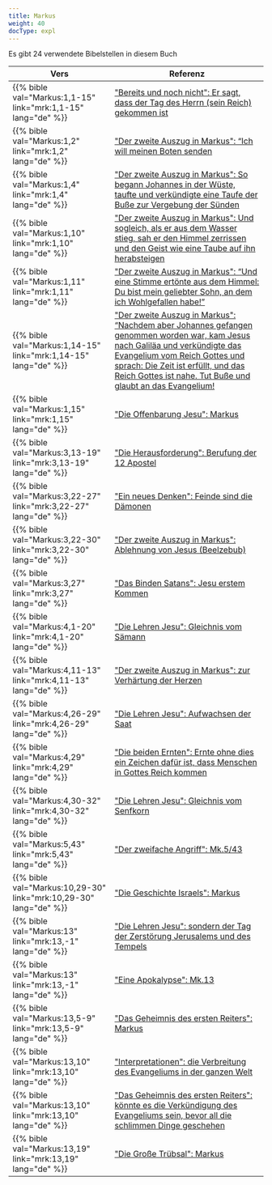 ```yaml
---
title: Markus
weight: 40
docType: expl
---
```


Es gibt 24 verwendete Bibelstellen in diesem Buch

| Vers | Referenz |
|-------|-----------|
| {{% bible val="Markus:1,1-15" link="mrk:1,1-15" lang="de" %}} | ["Bereits und noch nicht": Er sagt, dass der Tag des Herrn (sein Reich) gekommen ist](/expl/../expl/background/israel/jesus-and-the-covenant#5788) |
| {{% bible val="Markus:1,2" link="mrk:1,2" lang="de" %}} | ["Der zweite Auszug in Markus": “Ich will meinen Boten senden](/expl/../expl/background/israel/the-second-exodus#f526) |
| {{% bible val="Markus:1,4" link="mrk:1,4" lang="de" %}} | ["Der zweite Auszug in Markus": So begann Johannes in der Wüste, taufte und verkündigte eine Taufe der Buße zur Vergebung der Sünden](/expl/../expl/background/israel/the-second-exodus#f526) |
| {{% bible val="Markus:1,10" link="mrk:1,10" lang="de" %}} | ["Der zweite Auszug in Markus": Und sogleich, als er aus dem Wasser stieg, sah er den Himmel zerrissen und den Geist wie eine Taube auf ihn herabsteigen](/expl/../expl/background/israel/the-second-exodus#f526) |
| {{% bible val="Markus:1,11" link="mrk:1,11" lang="de" %}} | ["Der zweite Auszug in Markus": “Und eine Stimme ertönte aus dem Himmel: Du bist mein geliebter Sohn, an dem ich Wohlgefallen habe!”](/expl/../expl/background/israel/the-second-exodus#f526) |
| {{% bible val="Markus:1,14-15" link="mrk:1,14-15" lang="de" %}} | ["Der zweite Auszug in Markus": “Nachdem aber Johannes gefangen genommen worden war, kam Jesus nach Galiläa und verkündigte das Evangelium vom Reich Gottes und sprach: Die Zeit ist erfüllt, und das Reich Gottes ist nahe. Tut Buße und glaubt an das Evangelium!](/expl/../expl/background/israel/the-second-exodus#f526) |
| {{% bible val="Markus:1,15" link="mrk:1,15" lang="de" %}} | ["Die Offenbarung Jesu": Markus](/expl/../expl/content/vision/setting-the-foundation#7a04) |
| {{% bible val="Markus:3,13-19" link="mrk:3,13-19" lang="de" %}} | ["Die Herausforderung": Berufung der 12 Apostel](/expl/../expl/background/israel/jesus-and-the-covenant#c232) |
| {{% bible val="Markus:3,22-27" link="mrk:3,22-27" lang="de" %}} | ["Ein neues Denken": Feinde sind die Dämonen](/expl/../expl/background/israel/jesus-and-the-covenant#3cee) |
| {{% bible val="Markus:3,22-30" link="mrk:3,22-30" lang="de" %}} | ["Der zweite Auszug in Markus": Ablehnung von Jesus (Beelzebub)](/expl/../expl/background/israel/the-second-exodus#f526) |
| {{% bible val="Markus:3,27" link="mrk:3,27" lang="de" %}} | ["Das Binden Satans": Jesu erstem Kommen](/expl/../expl/content/1000y/the-thousand-year-kingdom#4bba) |
| {{% bible val="Markus:4,1-20" link="mrk:4,1-20" lang="de" %}} | ["Die Lehren Jesu": Gleichnis vom Sämann](/expl/../expl/background/israel/jesus-and-the-covenant#221c) |
| {{% bible val="Markus:4,11-13" link="mrk:4,11-13" lang="de" %}} | ["Der zweite Auszug in Markus": zur Verhärtung der Herzen](/expl/../expl/background/israel/the-second-exodus#f526) |
| {{% bible val="Markus:4,26-29" link="mrk:4,26-29" lang="de" %}} | ["Die Lehren Jesu": Aufwachsen der Saat](/expl/../expl/background/israel/jesus-and-the-covenant#221c) |
| {{% bible val="Markus:4,29" link="mrk:4,29" lang="de" %}} | ["Die beiden Ernten": Ernte ohne dies ein Zeichen dafür ist, dass Menschen in Gottes Reich kommen](/expl/../expl/content/harvest/gods-army-and-the-seven-angels#45b1) |
| {{% bible val="Markus:4,30-32" link="mrk:4,30-32" lang="de" %}} | ["Die Lehren Jesu": Gleichnis vom Senfkorn](/expl/../expl/background/israel/jesus-and-the-covenant#221c) |
| {{% bible val="Markus:5,43" link="mrk:5,43" lang="de" %}} | ["Der zweifache Angriff": Mk.5/43](/expl/../expl/content/beasts/the-nature-of-the-beast-in-the-book-of-revelation#a89e) |
| {{% bible val="Markus:10,29-30" link="mrk:10,29-30" lang="de" %}} | ["Die Geschichte Israels": Markus](/expl/../appl/topics/hero/who-rules-the-world#e6be) |
| {{% bible val="Markus:13" link="mrk:13,-1" lang="de" %}} | ["Die Lehren Jesu": sondern der Tag der Zerstörung Jerusalems und des Tempels](/expl/../expl/background/israel/jesus-and-the-covenant#221c) |
| {{% bible val="Markus:13" link="mrk:13,-1" lang="de" %}} | ["Eine Apokalypse": Mk.13](/expl/../expl/background/literature/the-book-of-revelation-how-to-read-it#1b13) |
| {{% bible val="Markus:13,5-9" link="mrk:13,5-9" lang="de" %}} | ["Das Geheimnis des ersten Reiters": Markus](/expl/../expl/content/seals/the-mystery-of-the-four-horse-men#bdcd) |
| {{% bible val="Markus:13,10" link="mrk:13,10" lang="de" %}} | ["Interpretationen": die Verbreitung des Evangeliums in der ganzen Welt](/expl/../expl/content/seals/the-mystery-of-the-four-horse-men#e536) |
| {{% bible val="Markus:13,10" link="mrk:13,10" lang="de" %}} | ["Das Geheimnis des ersten Reiters": könnte es die Verkündigung des Evangeliums sein, bevor all die schlimmen Dinge geschehen](/expl/../expl/content/seals/the-mystery-of-the-four-horse-men#bdcd) |
| {{% bible val="Markus:13,19" link="mrk:13,19" lang="de" %}} | ["Die Große Trübsal": Markus](/expl/../expl/content/army/the-end-time-and-the-great-tribulation#abe2) |
